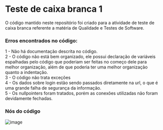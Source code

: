 # Teste de caixa branca 1
O código mantido neste repositório foi criado para a atividade de teste de caixa branca referente a matéria de Qualidade e Testes de Software.


### Erros encontrados no código: 

1 - Não há documentação descrita no código.   
2 - O código não está bem organizado, ele possui declaração de variáveis espalhadas pelo código que poderiam ser feitas no começo dele para melhor organização, além de que poderia ter uma melhor organização quanto a indentação.   
3 - O código não trata exceções   
4 - Os dados sobre login estão sendo passados diretamente na url, o que é uma grande falha de segurança da informação.   
5 - Os nullpointers foram tratados, porém as conexões utilizadas não foram devidamente fechadas.

### Nós do código

![image](https://github.com/Na1au/Teste_Caixa_Branca/assets/108345142/50e9a320-056f-4d7d-8a48-22f059235029)

